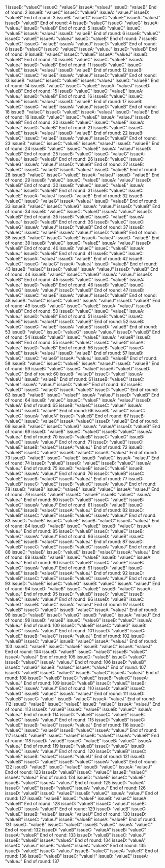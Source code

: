 1
issueB: "valueC"
issueC: "valueG"
issueA: "valueJ"
issueD: "valueB"
End of round:
2
issueB: "valueC"
issueC: "valueG"
issueA: "valueJ"
issueD: "valueB"
End of round:
3
issueB: "valueC"
issueC: "valueE"
issueA: "valueJ"
issueD: "valueB"
End of round:
4
issueB: "valueC"
issueC: "valueG"
issueA: "valueJ"
issueD: "valueB"
End of round:
5
issueB: "valueC"
issueC: "valueE"
issueA: "valueJ"
issueD: "valueB"
End of round:
6
issueB: "valueC"
issueC: "valueE"
issueA: "valueJ"
issueD: "valueB"
End of round:
7
issueB: "valueC"
issueC: "valueE"
issueA: "valueJ"
issueD: "valueB"
End of round:
8
issueB: "valueC"
issueC: "valueE"
issueA: "valueJ"
issueD: "valueB"
End of round:
9
issueB: "valueC"
issueC: "valueE"
issueA: "valueJ"
issueD: "valueB"
End of round:
10
issueB: "valueC"
issueC: "valueE"
issueA: "valueJ"
issueD: "valueB"
End of round:
11
issueB: "valueC"
issueC: "valueE"
issueA: "valueJ"
issueD: "valueB"
End of round:
12
issueB: "valueC"
issueC: "valueE"
issueA: "valueJ"
issueD: "valueB"
End of round:
13
issueB: "valueC"
issueC: "valueE"
issueA: "valueJ"
issueD: "valueB"
End of round:
14
issueB: "valueC"
issueC: "valueE"
issueA: "valueJ"
issueD: "valueB"
End of round:
15
issueB: "valueC"
issueC: "valueE"
issueA: "valueJ"
issueD: "valueB"
End of round:
16
issueB: "valueC"
issueC: "valueE"
issueA: "valueJ"
issueD: "valueB"
End of round:
17
issueB: "valueC"
issueC: "valueE"
issueA: "valueJ"
issueD: "valueB"
End of round:
18
issueB: "valueC"
issueC: "valueE"
issueA: "valueJ"
issueD: "valueB"
End of round:
19
issueB: "valueC"
issueC: "valueE"
issueA: "valueJ"
issueD: "valueB"
End of round:
20
issueB: "valueC"
issueC: "valueE"
issueA: "valueJ"
issueD: "valueB"
End of round:
21
issueB: "valueC"
issueC: "valueE"
issueA: "valueJ"
issueD: "valueB"
End of round:
22
issueB: "valueC"
issueC: "valueE"
issueA: "valueJ"
issueD: "valueB"
End of round:
23
issueB: "valueC"
issueC: "valueE"
issueA: "valueJ"
issueD: "valueB"
End of round:
24
issueB: "valueC"
issueC: "valueE"
issueA: "valueJ"
issueD: "valueB"
End of round:
25
issueB: "valueC"
issueC: "valueG"
issueA: "valueJ"
issueD: "valueB"
End of round:
26
issueB: "valueC"
issueC: "valueG"
issueA: "valueJ"
issueD: "valueB"
End of round:
27
issueB: "valueC"
issueC: "valueG"
issueA: "valueJ"
issueD: "valueB"
End of round:
28
issueB: "valueC"
issueC: "valueE"
issueA: "valueJ"
issueD: "valueB"
End of round:
29
issueB: "valueC"
issueC: "valueE"
issueA: "valueJ"
issueD: "valueB"
End of round:
30
issueB: "valueC"
issueC: "valueE"
issueA: "valueJ"
issueD: "valueB"
End of round:
31
issueB: "valueC"
issueC: "valueE"
issueA: "valueJ"
issueD: "valueB"
End of round:
32
issueB: "valueC"
issueC: "valueG"
issueA: "valueJ"
issueD: "valueB"
End of round:
33
issueB: "valueC"
issueC: "valueG"
issueA: "valueJ"
issueD: "valueB"
End of round:
34
issueB: "valueC"
issueC: "valueG"
issueA: "valueJ"
issueD: "valueB"
End of round:
35
issueB: "valueC"
issueC: "valueE"
issueA: "valueJ"
issueD: "valueB"
End of round:
36
issueB: "valueC"
issueC: "valueG"
issueA: "valueJ"
issueD: "valueB"
End of round:
37
issueB: "valueC"
issueC: "valueE"
issueA: "valueJ"
issueD: "valueB"
End of round:
38
issueB: "valueC"
issueC: "valueE"
issueA: "valueJ"
issueD: "valueB"
End of round:
39
issueB: "valueC"
issueC: "valueE"
issueA: "valueJ"
issueD: "valueB"
End of round:
40
issueB: "valueC"
issueC: "valueE"
issueA: "valueJ"
issueD: "valueB"
End of round:
41
issueB: "valueC"
issueC: "valueE"
issueA: "valueJ"
issueD: "valueB"
End of round:
42
issueB: "valueC"
issueC: "valueG"
issueA: "valueJ"
issueD: "valueB"
End of round:
43
issueB: "valueC"
issueC: "valueI"
issueA: "valueJ"
issueD: "valueB"
End of round:
44
issueB: "valueC"
issueC: "valueG"
issueA: "valueJ"
issueD: "valueB"
End of round:
45
issueB: "valueC"
issueC: "valueE"
issueA: "valueJ"
issueD: "valueB"
End of round:
46
issueB: "valueC"
issueC: "valueG"
issueA: "valueJ"
issueD: "valueB"
End of round:
47
issueB: "valueC"
issueC: "valueE"
issueA: "valueJ"
issueD: "valueB"
End of round:
48
issueB: "valueC"
issueC: "valueG"
issueA: "valueJ"
issueD: "valueB"
End of round:
49
issueB: "valueC"
issueC: "valueE"
issueA: "valueJ"
issueD: "valueB"
End of round:
50
issueB: "valueC"
issueC: "valueE"
issueA: "valueJ"
issueD: "valueB"
End of round:
51
issueB: "valueC"
issueC: "valueE"
issueA: "valueU"
issueD: "valueB"
End of round:
52
issueB: "valueC"
issueC: "valueE"
issueA: "valueS"
issueD: "valueB"
End of round:
53
issueB: "valueC"
issueC: "valueG"
issueA: "valueJ"
issueD: "valueB"
End of round:
54
issueB: "valueD"
issueC: "valueE"
issueA: "valueR"
issueD: "valueB"
End of round:
55
issueB: "valueC"
issueC: "valueG"
issueA: "valueJ"
issueD: "valueB"
End of round:
56
issueB: "valueC"
issueC: "valueE"
issueA: "valueJ"
issueD: "valueB"
End of round:
57
issueB: "valueC"
issueC: "valueG"
issueA: "valueJ"
issueD: "valueB"
End of round:
58
issueB: "valueC"
issueC: "valueE"
issueA: "valueJ"
issueD: "valueB"
End of round:
59
issueB: "valueC"
issueC: "valueI"
issueA: "valueU"
issueD: "valueC"
End of round:
60
issueB: "valueD"
issueC: "valueI"
issueA: "valueU"
issueD: "valueB"
End of round:
61
issueB: "valueC"
issueC: "valueI"
issueA: "valueJ"
issueD: "valueF"
End of round:
62
issueB: "valueD"
issueC: "valueG"
issueA: "valueS"
issueD: "valueC"
End of round:
63
issueB: "valueB"
issueC: "valueF"
issueA: "valueJ"
issueD: "valueB"
End of round:
64
issueB: "valueC"
issueC: "valueF"
issueA: "valueJ"
issueD: "valueA"
End of round:
65
issueB: "valueC"
issueC: "valueI"
issueA: "valueU"
issueD: "valueF"
End of round:
66
issueB: "valueC"
issueC: "valueG"
issueA: "valueN"
issueD: "valueB"
End of round:
67
issueB: "valueC"
issueC: "valueC"
issueA: "valueC"
issueD: "valueB"
End of round:
68
issueB: "valueC"
issueC: "valueG"
issueA: "valueA"
issueD: "valueB"
End of round:
69
issueD: "valueB"
issueC: "valueG"
issueB: "valueC"
issueA: "valueJ"
End of round:
70
issueD: "valueB"
issueC: "valueG"
issueB: "valueC"
issueA: "valueJ"
End of round:
71
issueD: "valueB"
issueC: "valueE"
issueB: "valueC"
issueA: "valueJ"
End of round:
72
issueD: "valueB"
issueC: "valueG"
issueB: "valueC"
issueA: "valueJ"
End of round:
73
issueD: "valueB"
issueC: "valueE"
issueB: "valueC"
issueA: "valueJ"
End of round:
74
issueD: "valueB"
issueC: "valueE"
issueB: "valueC"
issueA: "valueJ"
End of round:
75
issueD: "valueB"
issueC: "valueE"
issueB: "valueC"
issueA: "valueJ"
End of round:
76
issueD: "valueB"
issueC: "valueE"
issueB: "valueC"
issueA: "valueJ"
End of round:
77
issueD: "valueB"
issueC: "valueE"
issueB: "valueC"
issueA: "valueJ"
End of round:
78
issueD: "valueB"
issueC: "valueE"
issueB: "valueC"
issueA: "valueJ"
End of round:
79
issueD: "valueB"
issueC: "valueE"
issueB: "valueC"
issueA: "valueJ"
End of round:
80
issueD: "valueB"
issueC: "valueE"
issueB: "valueC"
issueA: "valueJ"
End of round:
81
issueD: "valueB"
issueC: "valueE"
issueB: "valueC"
issueA: "valueJ"
End of round:
82
issueD: "valueB"
issueC: "valueE"
issueB: "valueC"
issueA: "valueJ"
End of round:
83
issueD: "valueB"
issueC: "valueE"
issueB: "valueC"
issueA: "valueJ"
End of round:
84
issueD: "valueB"
issueC: "valueE"
issueB: "valueC"
issueA: "valueJ"
End of round:
85
issueD: "valueB"
issueC: "valueE"
issueB: "valueC"
issueA: "valueJ"
End of round:
86
issueD: "valueB"
issueC: "valueE"
issueB: "valueC"
issueA: "valueJ"
End of round:
87
issueD: "valueB"
issueC: "valueE"
issueB: "valueC"
issueA: "valueJ"
End of round:
88
issueD: "valueB"
issueC: "valueE"
issueB: "valueC"
issueA: "valueJ"
End of round:
89
issueD: "valueB"
issueC: "valueE"
issueB: "valueC"
issueA: "valueJ"
End of round:
90
issueD: "valueB"
issueC: "valueE"
issueB: "valueC"
issueA: "valueJ"
End of round:
91
issueD: "valueB"
issueC: "valueE"
issueB: "valueC"
issueA: "valueJ"
End of round:
92
issueD: "valueB"
issueC: "valueE"
issueB: "valueC"
issueA: "valueJ"
End of round:
93
issueD: "valueB"
issueC: "valueG"
issueB: "valueC"
issueA: "valueJ"
End of round:
94
issueD: "valueB"
issueC: "valueE"
issueB: "valueC"
issueA: "valueJ"
End of round:
95
issueD: "valueB"
issueC: "valueE"
issueB: "valueC"
issueA: "valueJ"
End of round:
96
issueD: "valueB"
issueC: "valueG"
issueB: "valueC"
issueA: "valueJ"
End of round:
97
issueD: "valueB"
issueC: "valueG"
issueB: "valueC"
issueA: "valueJ"
End of round:
98
issueD: "valueB"
issueC: "valueG"
issueB: "valueC"
issueA: "valueJ"
End of round:
99
issueD: "valueB"
issueC: "valueG"
issueB: "valueC"
issueA: "valueJ"
End of round:
100
issueD: "valueB"
issueC: "valueG"
issueB: "valueC"
issueA: "valueJ"
End of round:
101
issueD: "valueB"
issueC: "valueE"
issueB: "valueC"
issueA: "valueJ"
End of round:
102
issueD: "valueB"
issueC: "valueG"
issueB: "valueC"
issueA: "valueJ"
End of round:
103
issueD: "valueB"
issueC: "valueE"
issueB: "valueC"
issueA: "valueJ"
End of round:
104
issueD: "valueB"
issueC: "valueG"
issueB: "valueC"
issueA: "valueJ"
End of round:
105
issueD: "valueB"
issueC: "valueG"
issueB: "valueC"
issueA: "valueJ"
End of round:
106
issueD: "valueB"
issueC: "valueG"
issueB: "valueC"
issueA: "valueJ"
End of round:
107
issueD: "valueB"
issueC: "valueG"
issueB: "valueC"
issueA: "valueJ"
End of round:
108
issueD: "valueB"
issueC: "valueE"
issueB: "valueC"
issueA: "valueJ"
End of round:
109
issueD: "valueB"
issueC: "valueE"
issueB: "valueC"
issueA: "valueJ"
End of round:
110
issueD: "valueB"
issueC: "valueG"
issueB: "valueC"
issueA: "valueJ"
End of round:
111
issueD: "valueB"
issueC: "valueI"
issueB: "valueC"
issueA: "valueJ"
End of round:
112
issueD: "valueB"
issueC: "valueE"
issueB: "valueC"
issueA: "valueJ"
End of round:
113
issueD: "valueB"
issueC: "valueE"
issueB: "valueC"
issueA: "valueJ"
End of round:
114
issueD: "valueB"
issueC: "valueE"
issueB: "valueC"
issueA: "valueJ"
End of round:
115
issueD: "valueB"
issueC: "valueE"
issueB: "valueC"
issueA: "valueJ"
End of round:
116
issueD: "valueC"
issueC: "valueG"
issueB: "valueC"
issueA: "valueJ"
End of round:
117
issueD: "valueB"
issueC: "valueI"
issueB: "valueC"
issueA: "valueR"
End of round:
118
issueD: "valueB"
issueC: "valueE"
issueB: "valueC"
issueA: "valueJ"
End of round:
119
issueD: "valueB"
issueC: "valueG"
issueB: "valueC"
issueA: "valueJ"
End of round:
120
issueD: "valueB"
issueC: "valueE"
issueB: "valueC"
issueA: "valueU"
End of round:
121
issueD: "valueB"
issueC: "valueE"
issueB: "valueC"
issueA: "valueS"
End of round:
122
issueD: "valueB"
issueC: "valueE"
issueB: "valueC"
issueA: "valueJ"
End of round:
123
issueD: "valueB"
issueC: "valueC"
issueB: "valueC"
issueA: "valueJ"
End of round:
124
issueD: "valueB"
issueC: "valueE"
issueB: "valueC"
issueA: "valueJ"
End of round:
125
issueD: "valueA"
issueC: "valueE"
issueB: "valueC"
issueA: "valueJ"
End of round:
126
issueD: "valueB"
issueC: "valueE"
issueB: "valueC"
issueA: "valueJ"
End of round:
127
issueD: "valueB"
issueC: "valueF"
issueB: "valueC"
issueA: "valueR"
End of round:
128
issueD: "valueB"
issueC: "valueJ"
issueB: "valueD"
issueA: "valueR"
End of round:
129
issueD: "valueB"
issueC: "valueE"
issueB: "valueB"
issueA: "valueU"
End of round:
130
issueD: "valueB"
issueC: "valueJ"
issueB: "valueB"
issueA: "valueR"
End of round:
131
issueD: "valueB"
issueC: "valueG"
issueB: "valueC"
issueA: "valueC"
End of round:
132
issueD: "valueB"
issueC: "valueA"
issueB: "valueC"
issueA: "valueR"
End of round:
133
issueD: "valueB"
issueC: "valueJ"
issueB: "valueB"
issueA: "valueS"
End of round:
134
issueD: "valueA"
issueC: "valueJ"
issueB: "valueC"
issueA: "valueS"
End of round:
135
issueD: "valueE"
issueC: "valueJ"
issueB: "valueC"
issueA: "valueR"
End of round:
136
issueD: "valueB"
issueC: "valueH"
issueB: "valueE"
issueA: "valueJ"
End of round:
137
